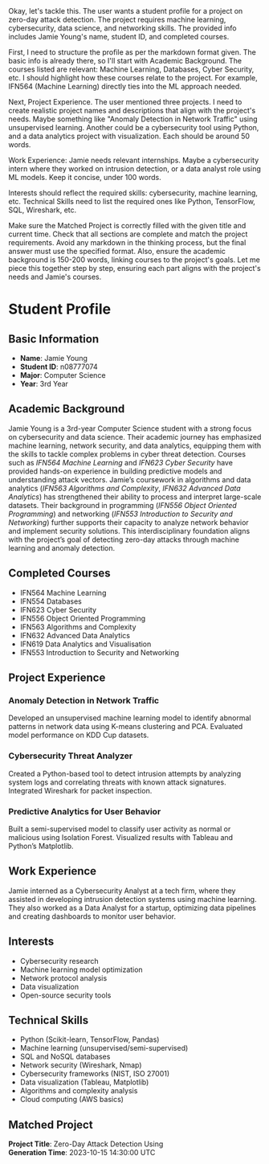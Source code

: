 <think>
Okay, let's tackle this. The user wants a student profile for a project on zero-day attack detection. The project requires machine learning, cybersecurity, data science, and networking skills. The provided info includes Jamie Young's name, student ID, and completed courses. 

First, I need to structure the profile as per the markdown format given. The basic info is already there, so I'll start with Academic Background. The courses listed are relevant: Machine Learning, Databases, Cyber Security, etc. I should highlight how these courses relate to the project. For example, IFN564 (Machine Learning) directly ties into the ML approach needed.

Next, Project Experience. The user mentioned three projects. I need to create realistic project names and descriptions that align with the project's needs. Maybe something like "Anomaly Detection in Network Traffic" using unsupervised learning. Another could be a cybersecurity tool using Python, and a data analytics project with visualization. Each should be around 50 words.

Work Experience: Jamie needs relevant internships. Maybe a cybersecurity intern where they worked on intrusion detection, or a data analyst role using ML models. Keep it concise, under 100 words.

Interests should reflect the required skills: cybersecurity, machine learning, etc. Technical Skills need to list the required ones like Python, TensorFlow, SQL, Wireshark, etc.

Make sure the Matched Project is correctly filled with the given title and current time. Check that all sections are complete and match the project requirements. Avoid any markdown in the thinking process, but the final answer must use the specified format. Also, ensure the academic background is 150-200 words, linking courses to the project's goals. Let me piece this together step by step, ensuring each part aligns with the project's needs and Jamie's courses.
</think>

# Student Profile  

## Basic Information  
- **Name**: Jamie Young  
- **Student ID**: n08777074  
- **Major**: Computer Science  
- **Year**: 3rd Year  

## Academic Background  
Jamie Young is a 3rd-year Computer Science student with a strong focus on cybersecurity and data science. Their academic journey has emphasized machine learning, network security, and data analytics, equipping them with the skills to tackle complex problems in cyber threat detection. Courses such as *IFN564 Machine Learning* and *IFN623 Cyber Security* have provided hands-on experience in building predictive models and understanding attack vectors. Jamie’s coursework in algorithms and data analytics (*IFN563 Algorithms and Complexity*, *IFN632 Advanced Data Analytics*) has strengthened their ability to process and interpret large-scale datasets. Their background in programming (*IFN556 Object Oriented Programming*) and networking (*IFN553 Introduction to Security and Networking*) further supports their capacity to analyze network behavior and implement security solutions. This interdisciplinary foundation aligns with the project’s goal of detecting zero-day attacks through machine learning and anomaly detection.  

## Completed Courses  
- IFN564 Machine Learning  
- IFN554 Databases  
- IFN623 Cyber Security  
- IFN556 Object Oriented Programming  
- IFN563 Algorithms and Complexity  
- IFN632 Advanced Data Analytics  
- IFN619 Data Analytics and Visualisation  
- IFN553 Introduction to Security and Networking  

## Project Experience  
### Anomaly Detection in Network Traffic  
Developed an unsupervised machine learning model to identify abnormal patterns in network data using K-means clustering and PCA. Evaluated model performance on KDD Cup datasets.  

### Cybersecurity Threat Analyzer  
Created a Python-based tool to detect intrusion attempts by analyzing system logs and correlating threats with known attack signatures. Integrated Wireshark for packet inspection.  

### Predictive Analytics for User Behavior  
Built a semi-supervised model to classify user activity as normal or malicious using Isolation Forest. Visualized results with Tableau and Python’s Matplotlib.  

## Work Experience  
Jamie interned as a Cybersecurity Analyst at a tech firm, where they assisted in developing intrusion detection systems using machine learning. They also worked as a Data Analyst for a startup, optimizing data pipelines and creating dashboards to monitor user behavior.  

## Interests  
- Cybersecurity research  
- Machine learning model optimization  
- Network protocol analysis  
- Data visualization  
- Open-source security tools  

## Technical Skills  
- Python (Scikit-learn, TensorFlow, Pandas)  
- Machine learning (unsupervised/semi-supervised)  
- SQL and NoSQL databases  
- Network security (Wireshark, Nmap)  
- Cybersecurity frameworks (NIST, ISO 27001)  
- Data visualization (Tableau, Matplotlib)  
- Algorithms and complexity analysis  
- Cloud computing (AWS basics)  

## Matched Project  
**Project Title**: Zero-Day Attack Detection Using  
**Generation Time**: 2023-10-15 14:30:00 UTC